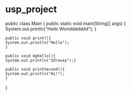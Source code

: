 # usp_project


public class Main {
    public static void main(String[] args) {
        System.out.println("Hello Worlddddddd");
    }
    
    public void print(){
    System.out.println("Hello");
    }
    
    public void bghello(){
    System.out.println("Zdravey");}

    public void printSecond(){
    System.out.println("Hi!");
    }

}
